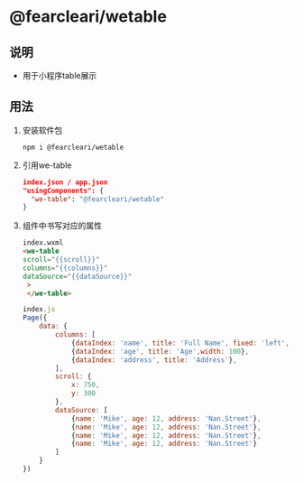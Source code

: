 # @fearcleari/wetable

## 说明

- 用于小程序table展示

## 用法

1. 安装软件包

    ``` code
    npm i @fearcleari/wetable
    ```

2. 引用we-table

    ``` json
    index.json / app.json
    "usingComponents": {
      "we-table": "@fearcleari/wetable"
    }
    ```

3. 组件中书写对应的属性

    ``` html
    index.wxml
    <we-table
    scroll="{{scroll}}"
    columns="{{columns}}"
    dataSource="{{dataSource}}"
     >
     </we-table>
    ```

    ``` js
    index.js
    Page({
        data: {
            columns: [
                {dataIndex: 'name', title: 'Full Name', fixed: 'left', width: 100},
                {dataIndex: 'age', title: 'Age',width: 100},
                {dataIndex: 'address', title: 'Address'},
            ],
            scroll: {
                x: 750,
                y: 300
            },
            dataSource: [
                {name: 'Mike', age: 12, address: 'Nan.Street'},
                {name: 'Mike', age: 12, address: 'Nan.Street'},
                {name: 'Mike', age: 12, address: 'Nan.Street'},
                {name: 'Mike', age: 12, address: 'Nan.Street'}
            ]
        }
    })
    ```
